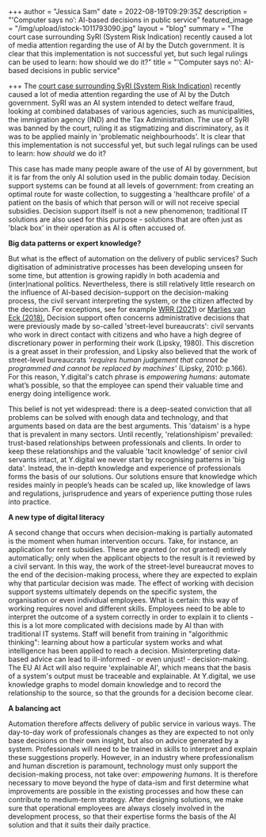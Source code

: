 +++
author = "Jessica Sam"
date = 2022-08-19T09:29:35Z
description = "'Computer says no’: AI-based decisions in public service"
featured_image = "/img/upload/istock-1011793090.jpg"
layout = "blog"
summary = "The court case surrounding SyRI (System Risk Indication) recently caused a lot of media attention regarding the use of AI by the Dutch government. It is clear that this implementation is not successful yet, but such legal rulings can be used to learn: how should we do it?"
title = "'Computer says no’: AI-based decisions in public service"

+++
The [court case surrounding SyRI (System Risk Indication)](https://www.nrc.nl/nieuws/2020/02/05/rechtbank-overheid-%20moet-stoppen-met-fraudesysteem-a3989325) recently caused a lot of media attention regarding the use of AI by the Dutch government. SyRI was an AI system intended to detect welfare fraud, looking at combined databases of various agencies, such as municipalities, the immigration agency (IND) and the Tax Administration. The use of SyRI was banned by the court, ruling it as stigmatizing and discriminatory, as it was to be applied mainly in 'problematic neighbourhoods'. It is clear that this implementation is not successful yet, but such legal rulings can be used to learn: how _should_ we do it?

This case has made many people aware of the use of AI by government, but it is far from the only AI solution used in the public domain today. Decision support systems can be found at all levels of government: from creating an optimal route for waste collection, to suggesting a 'healthcare profile' of a patient on the basis of which that person will or will not receive special subsidies. Decision support itself is not a new phenomenon; traditional IT solutions are also used for this purpose - solutions that are often just as 'black box' in their operation as AI is often accused of.

**Big data patterns or expert knowledge?**

But what is the effect of automation on the delivery of public services? Such digitisation of administrative processes has been developing unseen for some time, but attention is growing rapidly in both academia and (inter)national politics. Nevertheless, there is still relatively little research on the influence of AI-based decision-support on the decision-making process, the civil servant interpreting the system, or the citizen affected by the decision. For exceptions, see for example [WRR (2021](file:///C:/Users/Jessica/Downloads/Samenvatting+WRRrapport+Opgave+AI_De+nieuwe+systeemtechnologie_NR105.pdf)) or [Marlies van Eck (2018).](https://pure.uvt.nl/ws/portalfiles/portal/20399771/Van_Eck_Geautomatiseerde_ketenbesluiten.pdf) Decision support often concerns administrative decisions that were previously made by so-called 'street-level bureaucrats': civil servants who work in direct contact with citizens and who have a high degree of discretionary power in performing their work (Lipsky, 1980). This discretion is a great asset in their profession, and Lipsky also believed that the work of street-level bureaucrats _'requires human judgement that cannot be programmed and cannot be replaced by machines'_ (Lipsky, 2010: p.166). For this reason, Y.digital's catch phrase is _empowering humans_: automate what’s possible, so that the employee can spend their valuable time and energy doing intelligence work.

This belief is not yet widespread: there is a deep-seated conviction that all problems can be solved with enough data and technology, and that arguments based on data are the best arguments. This 'dataism' is a hype that is prevalent in many sectors. Until recently, 'relationshipism' prevailed: trust-based relationships between professionals and clients. In order to keep these relationships and the valuable 'tacit knowledge' of senior civil servants intact, at Y.digital we never start by recognising patterns in 'big data'. Instead, the in-depth knowledge and experience of professionals forms the basis of our solutions. Our solutions ensure that knowledge which resides mainly in people’s heads can be scaled up, like knowledge of laws and regulations, jurisprudence and years of experience putting those rules into practice.

**A new type of digital literacy**

A second change that occurs when decision-making is partially automated is the moment when human intervention occurs. Take, for instance, an application for rent subsidies. These are granted (or not granted) entirely automatically; only when the applicant objects to the result is it reviewed by a civil servant. In this way, the work of the street-level bureaucrat moves to the end of the decision-making process, where they are expected to explain why that particular decision was made. The effect of working with decision support systems ultimately depends on the specific system, the organisation or even individual employees. What is certain: this way of working requires novel and different skills. Employees need to be able to interpret the outcome of a system correctly in order to explain it to clients - this is a lot more complicated with decisions made by AI than with traditional IT systems. Staff will benefit from training in "algorithmic thinking": learning about how a particular system works and what intelligence has been applied to reach a decision. Misinterpreting data-based advice can lead to ill-informed - or even unjust! - decision-making. The EU AI Act will also require 'explainable AI', which means that the basis of a system's output must be traceable and explainable. At Y.digital, we use knowledge graphs to model domain knowledge and to record the relationship to the source, so that the grounds for a decision become clear.

**A balancing act**

Automation therefore affects delivery of public service in various ways. The day-to-day work of professionals changes as they are expected to not only base decisions on their own insight, but also on advice generated by a system. Professionals will need to be trained in skills to interpret and explain these suggestions properly. However, in an industry where professionalism and human discretion is paramount, technology must only support the decision-making process, not take over: _empowering humans_. It is therefore necessary to move beyond the hype of data-ism and first determine what improvements are possible in the existing processes and how these can contribute to medium-term strategy. After designing solutions, we make sure that operational employees are always closely involved in the development process, so that their expertise forms the basis of the AI solution and that it suits their daily practice.